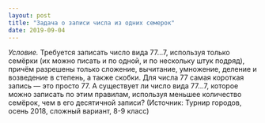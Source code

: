 ```yaml
---
layout: post
title: "Задача о записи числа из одних семерок"
date: 2019-09-04
---
```


*Условие.*  Требуется записать число вида 77...7, используя только семёрки (их можно писать и по одной, и по нескольку штук подряд), причём разрешены только сложение, вычитание, умножение, деление и возведение в степень, а также скобки. Для числа 77 самая короткая запись — это просто 77. А существует ли число вида 77...7, которое можно записать по этим правилам, используя меньшее количество семёрок, чем в его десятичной записи? (Источник: Турнир городов, осень 2018, сложный вариант, 8-9 класс)
